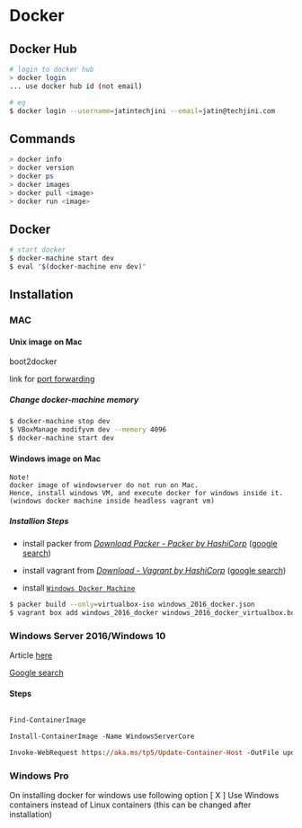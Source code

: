 # Docker

## Docker Hub
```bash
# login to docker hub
> docker login
... use docker hub id (not email)

# eg
$ docker login --username=jatintechjini --email=jatin@techjini.com
```

## Commands
```powershell
> docker info
> docker version
> docker ps
> docker images
> docker pull <image>
> docker run <image>
```

## Docker
```bash
# start docker
$ docker-machine start dev
$ eval "$(docker-machine env dev)"
```

## Installation

### MAC

#### Unix image on Mac

boot2docker

link for [port forwarding](https://github.com/boot2docker/boot2docker/blob/master/doc/WORKAROUNDS.md)

##### Change docker-machine memory
```bash
$ docker-machine stop dev
$ VBoxManage modifyvm dev --memory 4096
$ docker-machine start dev
```

#### Windows image on Mac
```Note
Note!
docker image of windowserver do not run on Mac.
Hence, install windows VM, and execute docker for windows inside it.
(windows docker machine inside headless vagrant vm)
```

##### Installion Steps
- install packer from *[Download Packer - Packer by HashiCorp](https://www.vagrantup.com/downloads.html)* ([google search](https://www.google.co.in/search?q=vagrant+packer+download&oq=packer+vagrant+download&aqs=chrome.1.69i57j0.19814j0j7&sourceid=chrome&ie=UTF-8))

- install vagrant from *[Download - Vagrant by HashiCorp](https://www.vagrantup.com/downloads.html)* ([google search](https://www.google.co.in/search?q=download+vagrant&oq=downl&aqs=chrome.0.0l2j69i60l2j69i59j69i57.1727j0j4&sourceid=chrome&ie=UTF-8))

- install [`Windows Docker Machine`](https://github.com/StefanScherer/windows-docker-machine)

```bash
$ packer build --only=virtualbox-iso windows_2016_docker.json
$ vagrant box add windows_2016_docker windows_2016_docker_virtualbox.box
```

### Windows Server 2016/Windows 10

Article [here](https://blog.couchbase.com/setup-docker-windows-server-2016/)

[Google search](https://www.google.co.in/search?newwindow=1&ei=KFBbWpLCBIKo8QXMgYTYDg&q=install+docker+on+windows+server+2016&oq=getting+started+with+docker+on+windows+2016+server&gs_l=psy-ab.3.2.0i71k1l4.0.0.0.93835.0.0.0.0.0.0.0.0..0.0....0...1c..64.psy-ab..0.0.0....0.cDOVuANE4x4)

#### Steps
```ps

Find-ContainerImage

Install-ContainerImage -Name WindowsServerCore

Invoke-WebRequest https://aka.ms/tp5/Update-Container-Host -OutFile update-containerhost.ps1

```

### Windows Pro

On installing docker for windows use following option
	 [ X ] Use Windows containers instead of Linux containers (this can be changed after installation)
    

